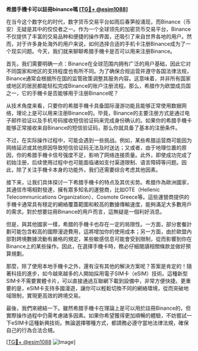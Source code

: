 **希腊手機卡可以註冊binance嗎 [[TG💪+ @esim1088](https://t.me/s/esim1088)]**

在当今这个数字化的时代，数字货币交易平台如雨后春笋般涌现，而Binance（币安）无疑是其中的佼佼者之一。作为一个全球领先的加密货币交易平台，Binance不仅提供了丰富的交易品种和便捷的操作界面，还吸引了来自世界各地的用户。然而，对于许多身处海外的用户来说，如何选择合适的手机卡注册Binance成为了一个现实问题。今天，我们就来聊聊希腊手機卡是否可以用来注册Binance。

首先，我们需要明确一点：Binance在全球范围内拥有广泛的用户基础，因此它对不同国家和地区的支持程度也有所不同。为了确保合规运营并遵守各国法律法规，Binance通常会根据所在国的监管政策调整其服务内容。这意味着，并非所有国家或地区的居民都能轻松完成Binance的账户注册流程。那么，希腊作为欧盟成员国之一，它的手機卡是否能够用于注册Binance呢？

从技术角度来看，只要你的希腊手機卡具备国际漫游功能且能够正常使用数据网络，理论上是可以用来注册Binance的。毕竟，Binance的主要注册方式是通过电子邮件验证以及手机号码接收短信验证码来完成身份确认的。如果你的希腊手機卡能够正常接收来自Binance的短信验证码，那么你就具备了基本的注册条件。

不过，在实际操作过程中，可能会遇到一些挑战。例如，某些希腊运营商可能因为网络延迟或其他原因导致短信验证码无法及时送达；又或者，由于地理位置的原因，你的希腊手機卡信号强度不足，影响了网络连接质量。此外，即使成功完成了初始注册，后续使用过程中也可能面临诸如支付渠道限制、语言障碍等问题。因此，除了关注手機卡本身的功能外，我们还需要综合考虑其他因素。

接下来，让我们具体探讨一下希腊手機卡的特点及其优劣势。希腊作為歐洲國家，其通信市場相對發達，擁有眾多知名的運營商，比如OTE（Hellenic Telecommunications Organization）、Cosmote Greece等。這些運營商提供的手機卡通常具有穩定的網絡覆蓋範圍和較高的數據傳輸速度，能夠滿足大多數用戶的需求。對於想要註冊Binance的用戶而言，這無疑是一個利好消息。

但是，與其他國家一樣，希腊的手機卡也存在一定的局限性。一方面，部分套餐計劃可能包含較高的國際漫遊費用，這將增加你的使用成本；另一方面，由於歐盟內部對跨境數據流動有嚴格的規定，某些敏感信息可能會受到限制，從而影響到你在Binance上的某些操作。因此，在選擇手機卡時，務必仔細閱讀相關條款並做好預算規劃。

那麼，除了使用本地手機卡之外，還有沒有其他的解決方案呢？答案是肯定的！隨著科技的進步，如今越來越多的人開始採用電子SIM卡（eSIM）技術。這種新型SIM卡不需要實體卡片，可以直接通過互聯網下載到設備中，非常方便快捷。更重要的是，eSIM卡支持多國漫遊，讓你可以輕鬆切換不同的網絡環境，從而突破地域限制，實現更高效的跨境交易。

最後，我們來總結一下。雖然希腊手機卡在理論上是可以用於註冊Binance的，但實際操作過程中仍需考慮諸多因素。如果你希望獲得更加順暢的體驗，不妨嘗試一下eSIM卡這種新興技術。無論選擇哪種方式，都請務必遵守當地法律法規，確保自己的行為合法合規。

[[TG💪+ @esim1088](https://t.me/s/esim1088) ![Image](https://i.postimg.cc/4NQfJmqS/Snipaste-2025-05-13-00-14-12.png)]